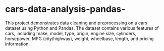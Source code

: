 # cars-data-analysis-pandas-
This project demonstrates data cleaning and preprocessing on a cars dataset using Python and Pandas. The dataset contains various features of cars, including make, model, type, origin, engine size, cylinders, horsepower, MPG (city/highway), weight, wheelbase, length, and pricing information.
